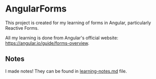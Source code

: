 # AngularForms


This project is created for my learning of forms in Angular, particularly Reactive Forms.

All my learning is done from Angular's official website: https://angular.io/guide/forms-overview.

## Notes

I made notes! They can be found in [learning-notes.md](learning-notes.md) file.

